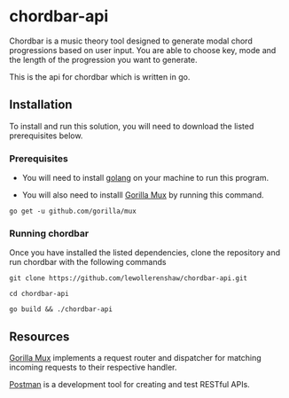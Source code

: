 # chordbar-api
Chordbar is a music theory tool designed to generate modal chord progressions based on user input. You are able to choose key, mode and the length of the progression you want to generate.

This is the api for chordbar which is written in go.

## Installation 
To install and run this solution, you will need to download the listed prerequisites below.

### Prerequisites
- You will need to install [golang](https://golang.org/dl/) on your machine to run this program.

- You will also need to installl [Gorilla Mux](https://github.com/gorilla/mux) by running this command.

```
go get -u github.com/gorilla/mux
```

### Running chordbar
Once you have installed the listed dependencies, clone the repository and run chordbar with the following commands

```
git clone https://github.com/lewollerenshaw/chordbar-api.git

cd chordbar-api

go build && ./chordbar-api
```

## Resources
[Gorilla Mux](https://github.com/gorilla/mux) implements a request router and dispatcher for matching incoming requests to their respective handler.

[Postman](https://www.getpostman.com/downloads/) is a development tool for creating and test RESTful APIs.


